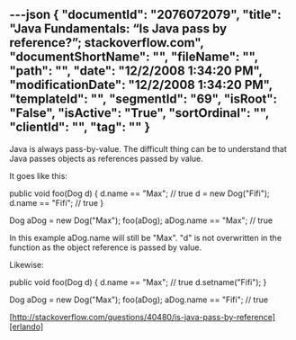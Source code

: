 ---json
{
  "documentId": "2076072079",
  "title": "Java Fundamentals: “Is Java pass by reference?”; stackoverflow.com",
  "documentShortName": "",
  "fileName": "",
  "path": "",
  "date": "12/2/2008 1:34:20 PM",
  "modificationDate": "12/2/2008 1:34:20 PM",
  "templateId": "",
  "segmentId": "69",
  "isRoot": "False",
  "isActive": "True",
  "sortOrdinal": "",
  "clientId": "",
  "tag": ""
}
---

Java is always pass-by-value. The difficult thing can be to understand that Java passes objects as references passed by value.

It goes like this:

public void foo(Dog d) {
  d.name == &quot;Max&quot;; // true
  d = new Dog(&quot;Fifi&quot;);
  d.name == &quot;Fifi&quot;; // true
}

Dog aDog = new Dog(&quot;Max&quot;);
foo(aDog);
aDog.name == &quot;Max&quot;; // true

In this example aDog.name will still be &quot;Max&quot;. &quot;d&quot; is not overwritten in the function as the object reference is passed by value.

Likewise:

public void foo(Dog d) {
  d.name == &quot;Max&quot;; // true
  d.setname(&quot;Fifi&quot;);
}

Dog aDog = new Dog(&quot;Max&quot;);
foo(aDog);
aDog.name == &quot;Fifi&quot;; // true

[http://stackoverflow.com/questions/40480/is-java-pass-by-reference][erlando]
